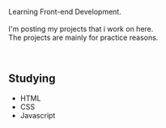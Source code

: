 Learning Front-end Development. 
<br> <br>
I'm posting my projects that i work on here. <br> The projects are mainly for practice reasons.

<br>

## Studying
- HTML
- CSS
- Javascript
